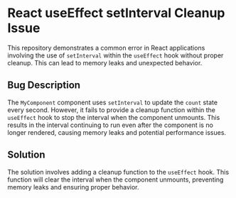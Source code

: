 # React useEffect setInterval Cleanup Issue

This repository demonstrates a common error in React applications involving the use of `setInterval` within the `useEffect` hook without proper cleanup. This can lead to memory leaks and unexpected behavior.

## Bug Description
The `MyComponent` component uses `setInterval` to update the `count` state every second. However, it fails to provide a cleanup function within the `useEffect` hook to stop the interval when the component unmounts. This results in the interval continuing to run even after the component is no longer rendered, causing memory leaks and potential performance issues.

## Solution
The solution involves adding a cleanup function to the `useEffect` hook. This function will clear the interval when the component unmounts, preventing memory leaks and ensuring proper behavior.
